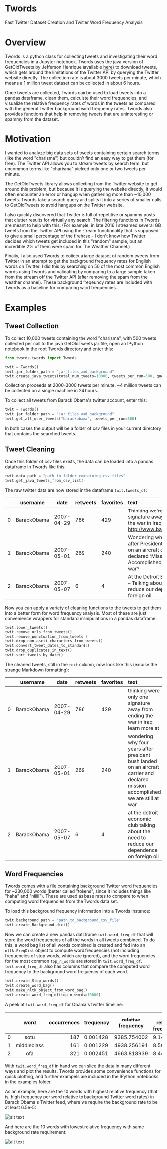 # Twords
Fast Twitter Dataset Creation and Twitter Word Frequency Analysis

# Overview
Twords is a python class for collecting tweets and investigating their word frequencies in a Jupyter notebook. Twords uses the java version of GetOldTweets by Jefferson Henrique (available [here](https://github.com/Jefferson-Henrique/GetOldTweets-java)) to download tweets, which gets around the limitations of the Twitter API by querying the Twitter website directly. The collection rate is about 3000 tweets per minute, which means a 1 million tweet dataset can be collected in about 6 hours.

Once tweets are collected, Twords can be used to load tweets into a pandas dataframe, clean them, calculate their word frequencies, and visualize the relative frequency rates of words in the tweets as compared with the general Twitter background word frequency rates. Twords also provides functions that help in removing tweets that are uninteresting or spammy from the dataset.

# Motivation

I wanted to analyze big data sets of tweets containing certain search terms (like the word "charisma") but couldn't find an easy way to get them (for free). The Twitter API allows you to stream tweets by search term, but uncommon terms like "charisma" yielded only one or two tweets per minute.

The GetOldTweets library allows collecting from the Twitter website to get around this problem, but because it is querying the website directly, it would often encounter an error or hangup when gathering more than ~10,000 tweets. Twords take a search query and splits it into a series of smaller calls to GetOldTweets to avoid hangups on the Twitter website.

I also quickly discovered that Twitter is full of repetitive or spammy posts that clutter results for virtually any search. The filtering functions in Twords are meant to help with this. (For example, in late 2016 I streamed several GB tweets from the Twitter API using the stream functionality that is supposed to give a small percentage of the firehose - I don't know how Twitter decides which tweets get included in this "random" sample, but an incredible 2% of them were spam for The Weather Channel.)

Finally, I also used Twords to collect a large dataset of random tweets from Twitter in an attempt to get the background frequency rates for English words on Twitter. I did this by searching on 50 of the most common English words using Twords and validating by comparing to a large sample taken from the stream off the Twitter API (after removing the spam from the weather channel). These background freqeuncy rates are included with Twords as a baseline for comparing word frequencies. 

# Examples

## Tweet Collection

To collect 10,000 tweets containing the word "charisma", with 500 tweets collected per call to the java GetOldTweets jar file, open an IPython notebook in the root Twords directory and enter this:

```python
from twords.twords import Twords 

twit = Twords()
twit.jar_folder_path = "jar_files_and_background"
twit.create_java_tweets(total_num_tweets=10000, tweets_per_run=500, querysearch="charisma")
```

Collection proceeds at 2000-3000 tweets per minute. ~4 million tweets can be collected on a single machine in 24 hours.

To collect all tweets from Barack Obama's twitter account, enter this: 

```python
twit = Twords()
twit.jar_folder_path = "jar_files_and_background"
twit.get_all_user_tweets("barackobama", tweets_per_run=500)
```

In both cases the output will be a folder of csv files in your current directory that contains the searched tweets. 

## Tweet Cleaning

Once this folder of csv files exists, the data can be loaded into a pandas dataframe in Twords like this: 

```python
twit.data_path = "path_to_folder_containing_csv_files"
twit.get_java_tweets_from_csv_list()
```

The raw twitter data are now stored in the dataframe `twit.tweets_df`:

|  | username | date | retweets | favorites | text | mentions | hashtags | id | permalink
|---|----|-----|------|----|:----------|-----|------|----|----|
|0|BarackObama|2007-04-29|786|429|Thinking we're only one signature away from ending the war in Iraq. Learn more at http://www.barackobama.com |NaN|NaN|44240662|https://twitter.com/BarackObama/status/44240662|
|1|BarackObama|2007-05-01|269|240|Wondering why, four years after President Bush landed on an aircraft carrier and declared ‘Mission Accomplished,’ we are still at war?|NaN|NaN|46195712|https://twitter.com/BarackObama/status/46195712|
|2|BarackObama|2007-05-07|6|4|At the Detroit Economic Club – Talking about the need to reduce our dependence on foreign oil.|NaN|NaN|53427172|https://twitter.com/BarackObama/status/53427172|


Now you can apply a variety of cleaning functions to the tweets to get them into a better form for word frequency analysis. Most of these are just convenience wrappers for standard manipulations in a pandas dataframe: 

``` python
twit.lower_tweets()
twit.remove_urls_from_tweets()
twit.remove_punctuation_from_tweets()
twit.drop_non_ascii_characters_from_tweets()
twit.convert_tweet_dates_to_standard()
twit.drop_duplicates_in_text()
twit.sort_tweets_by_date()
```

The cleaned tweets, still in the `text` column, now look like this (excuse the strange Markdown formatting): 

|  | username | date | retweets | favorites | text | mentions | hashtags | id | permalink
|---|----|-----|------|----|:----------|-----|------|----|----|
|0|BarackObama| 2007-04-29 |786|429| thinking were only one signature away from ending the war in iraq learn more at | NaN | NaN | 44240662 | https://twitter.com/BarackObama/status/44240662|
|1|BarackObama|2007-05-01|269|240|wondering why four years after president bush landed on an aircraft carrier and declared mission accomplished we are still at war|NaN|NaN|46195712|https://twitter.com/BarackObama/status/46195712|
|2|BarackObama|2007-05-07|6|4|at the detroit economic club talking about the need to reduce our dependence on foreign oil|NaN|NaN|53427172|https://twitter.com/BarackObama/status/53427172|

## Word Frequencies

Twords comes with a file containing background Twitter word frequencies for ~230,000 words (better called "tokens", since it includes things like "haha" and "hiiiii"). These are used as base rates to compare to when computing word frequencies from the Twords data set.

To load this background frequency information into a Twords instance: 

``` python
twit.background_path = 'path_to_background_csv_file'
twit.create_Background_dict()
```

Now we can create a new pandas dataframe `twit.word_freq_df` that will store the word frequencies of all the words in all tweets combined. To do this, a word bag list of all words combined is created and fed into an `nltk.FreqDist` object to compute word frequencies (not including frequencies of stop words, which are ignored), and the word frequencies for the most common `top_n_words` are stored in `twit.word_freq_df`. `twit.word_freq_df` also has columns that compare the computed word frequency to the background word frequency of each word.

``` python
twit.create_Stop_words()
twit.create_word_bag()
twit.make_nltk_object_from_word_bag()
twit.create_word_freq_df(top_n_words=10000)
```

A peek at `twit.word_freq_df` for Obama's twitter timeline:

|  | word | occurrences |frequency | relative frequency | log relative frequency | background occurrences | 
| ------------- |:-------------:| -----:|------|--------------|-------|-----|
0	|sotu	|187	|0.001428|	9385.754002|	9.146948|	11
1	|middleclass	|161	|0.001229	|4938.256191	|8.504768	|18
2	|ofa	|321|	0.002451|	4663.818939|	8.447590	|38


With `twit.word_freq_df` in hand we can slice the data in many different ways and plot the results. Twords provides some convenience functions for quick plotting, and further exampels are included in the IPython notebooks in the examples folder.

As an example, here are the 10 words with highest relative frequency (that is, high frequency per word relative to background Twitter word rates) in Barack Obama's Twitter feed, where we require the background rate to be at least 6.5e-5:

![alt text](https://github.com/ddandur/Twords/blob/master/images/obama_top_10.png)

And here are the 10 words with lowest relative frequency with same background rate requirement: 

![alt text](https://github.com/ddandur/Twords/blob/master/images/obama_bottom_10.png)


